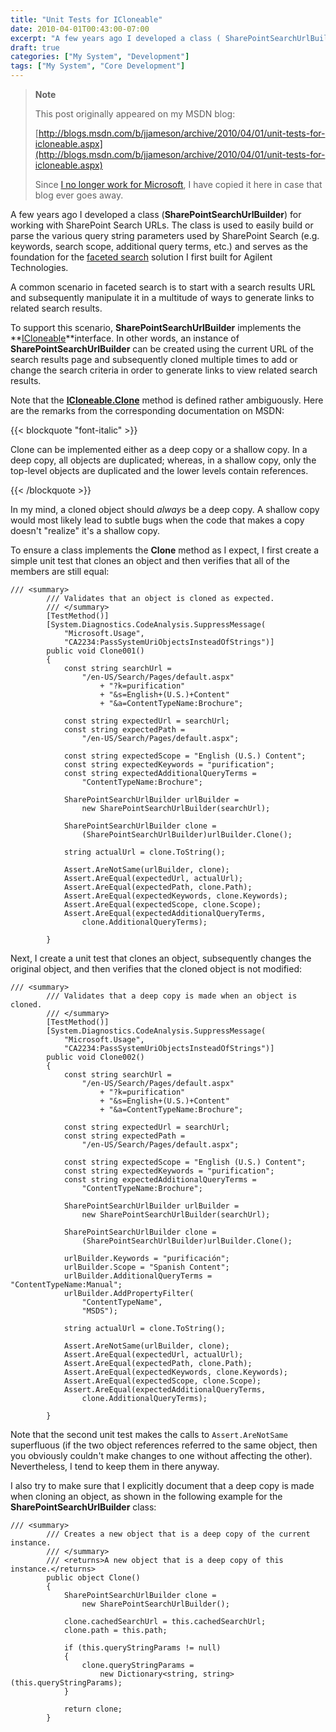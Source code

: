 ```yaml
---
title: "Unit Tests for ICloneable"
date: 2010-04-01T00:43:00-07:00
excerpt: "A few years ago I developed a class ( SharePointSearchUrlBuilder ) for working with SharePoint Search URLs. The class is used to easily build or parse the various query string parameters used by SharePoint Search (e.g. keywords, search scope, additional..."
draft: true
categories: ["My System", "Development"]
tags: ["My System", "Core Development"]
---
```


> **Note**
>
> This post originally appeared on my MSDN blog:
>
> [http://blogs.msdn.com/b/jjameson/archive/2010/04/01/unit-tests-for-icloneable.aspx](http://blogs.msdn.com/b/jjameson/archive/2010/04/01/unit-tests-for-icloneable.aspx)
>
> Since [I no longer work for Microsoft](/blog/jjameson/2011/09/02/last-day-with-microsoft), I have copied it here in case that blog ever goes away.

A few years ago I developed a class (**SharePointSearchUrlBuilder**) for working with SharePoint Search URLs. The class is used to easily build or parse the various query string parameters used by SharePoint Search (e.g. keywords, search scope, additional query terms, etc.) and serves as the foundation for the [faceted search](/blog/jjameson/2009/09/18/faceted-search-in-moss-2007-and-the-mssdocprops-issue) solution I first built for Agilent Technologies.

A common scenario in faceted search is to start with a search results URL and subsequently manipulate it in a multitude of ways to generate links to related search results.

To support this scenario, **SharePointSearchUrlBuilder** implements the **[ICloneable](http://msdn.microsoft.com/en-us/library/system.icloneable.aspx)**interface. In other words, an instance of **SharePointSearchUrlBuilder** can be created using the current URL of the search results page and subsequently cloned multiple times to add or change the search criteria in order to generate links to view related search results.

Note that the **[ICloneable.Clone](http://msdn.microsoft.com/en-us/library/system.icloneable.clone.aspx)** method is defined rather ambiguously. Here are the remarks from the corresponding documentation on MSDN:

{{< blockquote "font-italic" >}}

Clone can be implemented either as a deep copy or a shallow copy. In a deep copy, all objects are duplicated; whereas, in a shallow copy, only the top-level objects are duplicated and the lower levels contain references.

{{< /blockquote >}}

In my mind, a cloned object should *always* be a deep copy. A shallow copy would most likely lead to subtle bugs when the code that makes a copy doesn't "realize" it's a shallow copy.

To ensure a class implements the **Clone** method as I expect, I first create a simple unit test that clones an object and then verifies that all of the members are still equal:

```
/// <summary>
        /// Validates that an object is cloned as expected.
        /// </summary>
        [TestMethod()]
        [System.Diagnostics.CodeAnalysis.SuppressMessage(
            "Microsoft.Usage",
            "CA2234:PassSystemUriObjectsInsteadOfStrings")]
        public void Clone001()
        {
            const string searchUrl =
                "/en-US/Search/Pages/default.aspx"
                    + "?k=purification"
                    + "&s=English+(U.S.)+Content"
                    + "&a=ContentTypeName:Brochure";

            const string expectedUrl = searchUrl;
            const string expectedPath =
                "/en-US/Search/Pages/default.aspx";

            const string expectedScope = "English (U.S.) Content";
            const string expectedKeywords = "purification";
            const string expectedAdditionalQueryTerms =
                "ContentTypeName:Brochure";

            SharePointSearchUrlBuilder urlBuilder =
                new SharePointSearchUrlBuilder(searchUrl);

            SharePointSearchUrlBuilder clone =
                (SharePointSearchUrlBuilder)urlBuilder.Clone();

            string actualUrl = clone.ToString();

            Assert.AreNotSame(urlBuilder, clone);
            Assert.AreEqual(expectedUrl, actualUrl);
            Assert.AreEqual(expectedPath, clone.Path);
            Assert.AreEqual(expectedKeywords, clone.Keywords);
            Assert.AreEqual(expectedScope, clone.Scope);
            Assert.AreEqual(expectedAdditionalQueryTerms,
                clone.AdditionalQueryTerms);

        }
```

Next, I create a unit test that clones an object, subsequently changes the original object, and then verifies that the cloned object is not modified:

```
/// <summary>
        /// Validates that a deep copy is made when an object is cloned.
        /// </summary>
        [TestMethod()]
        [System.Diagnostics.CodeAnalysis.SuppressMessage(
            "Microsoft.Usage",
            "CA2234:PassSystemUriObjectsInsteadOfStrings")]
        public void Clone002()
        {
            const string searchUrl =
                "/en-US/Search/Pages/default.aspx"
                    + "?k=purification"
                    + "&s=English+(U.S.)+Content"
                    + "&a=ContentTypeName:Brochure";

            const string expectedUrl = searchUrl;
            const string expectedPath =
                "/en-US/Search/Pages/default.aspx";

            const string expectedScope = "English (U.S.) Content";
            const string expectedKeywords = "purification";
            const string expectedAdditionalQueryTerms =
                "ContentTypeName:Brochure";

            SharePointSearchUrlBuilder urlBuilder =
                new SharePointSearchUrlBuilder(searchUrl);

            SharePointSearchUrlBuilder clone =
                (SharePointSearchUrlBuilder)urlBuilder.Clone();

            urlBuilder.Keywords = "purificación";
            urlBuilder.Scope = "Spanish Content";
            urlBuilder.AdditionalQueryTerms = "ContentTypeName:Manual";
            urlBuilder.AddPropertyFilter(
                "ContentTypeName",
                "MSDS");

            string actualUrl = clone.ToString();

            Assert.AreNotSame(urlBuilder, clone);
            Assert.AreEqual(expectedUrl, actualUrl);
            Assert.AreEqual(expectedPath, clone.Path);
            Assert.AreEqual(expectedKeywords, clone.Keywords);
            Assert.AreEqual(expectedScope, clone.Scope);
            Assert.AreEqual(expectedAdditionalQueryTerms,
                clone.AdditionalQueryTerms);

        }
```

Note that the second unit test makes the calls to `Assert.AreNotSame` superfluous (if the two object references referred to the same object, then you obviously couldn't make changes to one without affecting the other). Nevertheless, I tend to keep them in there anyway.

I also try to make sure that I explicitly document that a deep copy is made when cloning an object, as shown in the following example for the **SharePointSearchUrlBuilder** class:

```
/// <summary>
        /// Creates a new object that is a deep copy of the current instance. 
        /// </summary>
        /// <returns>A new object that is a deep copy of this instance.</returns>
        public object Clone()
        {
            SharePointSearchUrlBuilder clone =
                new SharePointSearchUrlBuilder();

            clone.cachedSearchUrl = this.cachedSearchUrl;
            clone.path = this.path;

            if (this.queryStringParams != null)
            {
                clone.queryStringParams =
                    new Dictionary<string, string>(this.queryStringParams);
            }

            return clone;
        }
```

